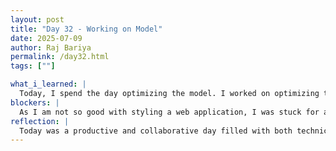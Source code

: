 ```yaml
---
layout: post
title: "Day 32 - Working on Model"
date: 2025-07-09
author: Raj Bariya
permalink: /day32.html
tags: [""]

what_i_learned: |
  Today, I spend the day optimizing the model. I worked on optimizing the hybrid model. After completing that, I started helping my team members with the dashboard. We together made a web application for our model. We checked to see which one is better among streamlit and Plotly dash. We tried sytling it using CSS and HTML. I am also trying to implement React to make it more interactive. Later, we had team building activity with Kyle. It was fun and we got to know different side of everyone. It was good to end the day with fun activity.
blockers: |
  As I am not so good with styling a web application, I was stuck for a bit but together we worked it out.
reflection: |
  Today was a productive and collaborative day filled with both technical progress and team bonding. I focused on optimizing our hybrid model, aiming to improve its performance and ensure it integrates well into our project pipeline. Ending the day with a team-building activity with Kyle was refreshing. It allowed us to relax, connect on a personal level, and see different sides of each other outside the technical environment. 
---
```

